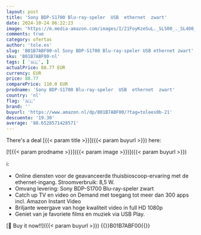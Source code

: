 ```yaml
---
layout: post
title: 'Sony BDP-S1700 Blu-ray-speler  USB  ethernet  zwart'
date: 2024-10-24 06:22:23
image: 'https://m.media-amazon.com/images/I/21FoyKzeSuL._SL500_._SL400_.jpg'
comments: true
category: ofertas
author: 'tole.es'
slug: 'B01B7ABF00-nl Sony BDP-S1700 Blu-ray-speler USB ethernet zwart'
sku: 'B01B7ABF00-nl'
tags: [ '🇳🇱', ]
actualPrice: 88.77 EUR
currency: EUR
price: 88.77
comparePrice: 110.0 EUR
prodname: 'Sony BDP-S1700 Blu-ray-speler  USB  ethernet  zwart'
country: 'nl'
flag: '🇳🇱'
brand: ''
buyurl: 'https://www.amazon.nl/dp/B01B7ABF00/?tag=tolees0b-21'
descuento: '19.30'
average: '88.6528571428571'
---
```


There's a deal [{{< param title >}}]({{< param buyurl >}})  here:

[![{{< param prodname >}}]({{< param image >}})]({{< param buyurl >}})

ℹ️:

- Online diensten voor de geavanceerde thuisbioscoop-ervaring met de ethernet-ingang. Stroomverbruik: 8,5 W.
- Omvang levering: Sony BDP-S1700 Blu-ray-speler zwart
- Catch up TV en video on Demand met toegang tot meer dan 300 apps incl. Amazon Instant Video
- Briljante weergave van hoge kwaliteit video in full HD 1080p
- Geniet van je favoriete films en muziek via USB Play.

[🛒 Buy it now!!]({{< param buyurl >}})
{{<world>}}B01B7ABF00{{</world>}}
